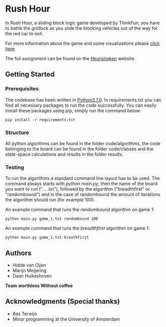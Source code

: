 # Rush Hour

In Rush Hour, a sliding block logic game developed by ThinkFun, you have to battle the gridlock as you slide the blocking vehicles out of the way for the red car to exit.

For more information about the game and some visualizations please [click here](https://www.thinkfun.com/products/rush-hour/)

The full assignment can be found on the [Heuristieken](http://heuristieken.nl/wiki/index.php?title=Rush_Hour) website.

## Getting Started

### Prerequisites

The codebase has been written in [Python3.7.0](https://www.python.org/downloads/). In requirements.txt you can find all necessary packages to run the code successfully. You can easily install these packages using pip, simply run the command below:

```
pip install -r requirements.txt
```

### Structure

All python algorithms can be found in the folder code/algorithms, the code belonging to the board can be found in the folder code/classes and the state-space calculations and results in the folder results.

### Testing

To run the algorithms a standard command line layout has to be used. The command always starts with *python main.py*, then the name of the board you want to run ("... .txt"), followed by the algorithm ("breadthfirst" or "randombound") and in the case of randombound the amount of iterations the algorithm should run (for example 100).

An example command that runs the *randombound* algorithm on game 1:

```
python main.py game_1.txt randombound 100
```

An example command that runs the *breadthfirst* algorithm on game 1:

```
python main.py game_1.txt breathfirst
```

## Authors

* Hidde van Oijen
* Marijn Meijering
* Daan Huikeshoven

**Team worthless Without coffee**

## Acknowledgments (Special thanks)

* Bas Terwijn
* Minor programming at the University of Amsterdam
